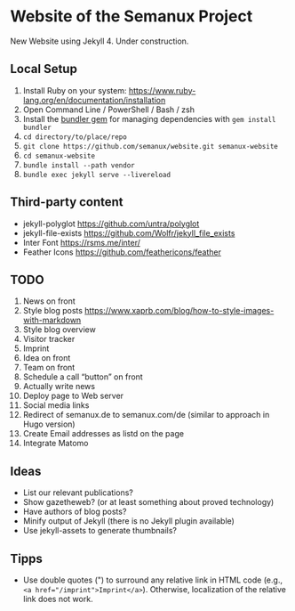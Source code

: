 # Website of the Semanux Project

New Website using Jekyll 4. Under construction.

## Local Setup

1. Install Ruby on your system: <https://www.ruby-lang.org/en/documentation/installation>
2. Open Command Line / PowerShell / Bash / zsh
3. Install the [bundler gem](https://bundler.io) for managing dependencies with `gem install bundler`
4. `cd directory/to/place/repo`
5. `git clone https://github.com/semanux/website.git semanux-website`
6. `cd semanux-website`
7. `bundle install --path vendor`
8. `bundle exec jekyll serve --livereload`

## Third-party content
- jekyll-polyglot <https://github.com/untra/polyglot>
- jekyll-file-exists <https://github.com/Wolfr/jekyll_file_exists>
- Inter Font <https://rsms.me/inter/>
- Feather Icons <https://github.com/feathericons/feather>

## TODO
1. News on front
1. Style blog posts <https://www.xaprb.com/blog/how-to-style-images-with-markdown>
1. Style blog overview
1. Visitor tracker
1. Imprint
1. Idea on front
1. Team on front
1. Schedule a call “button” on front
1. Actually write news
1. Deploy page to Web server
1. Social media links
1. Redirect of semanux.de to semanux.com/de (similar to approach in Hugo version)
1. Create Email addresses as listd on the page
1. Integrate Matomo

## Ideas
- List our relevant publications?
- Show gazetheweb? (or at least something about proved technology)
- Have authors of blog posts?
- Minify output of Jekyll (there is no Jekyll plugin available)
- Use jekyll-assets to generate thumbnails?

## Tipps
- Use double quotes (") to surround any relative link in HTML code (e.g., `<a href="/imprint">Imprint</a>`). Otherwise, localization of the relative link does not work.
